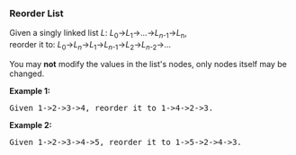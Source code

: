 <h3>  Reorder List </h3>
<div><p>Given a singly linked list <em>L</em>: <em>L</em><sub>0</sub>→<em>L</em><sub>1</sub>→…→<em>L</em><sub><em>n</em>-1</sub>→<em>L</em><sub>n</sub>,<br>
reorder it to: <em>L</em><sub>0</sub>→<em>L</em><sub><em>n</em></sub>→<em>L</em><sub>1</sub>→<em>L</em><sub><em>n</em>-1</sub>→<em>L</em><sub>2</sub>→<em>L</em><sub><em>n</em>-2</sub>→…</p>

<p>You may <strong>not</strong> modify the values in the list's nodes, only nodes itself may be changed.</p>

<p><strong>Example 1:</strong></p>

<pre>Given 1-&gt;2-&gt;3-&gt;4, reorder it to 1-&gt;4-&gt;2-&gt;3.</pre>

<p><strong>Example 2:</strong></p>

<pre>Given 1-&gt;2-&gt;3-&gt;4-&gt;5, reorder it to 1-&gt;5-&gt;2-&gt;4-&gt;3.
</pre>
</div>